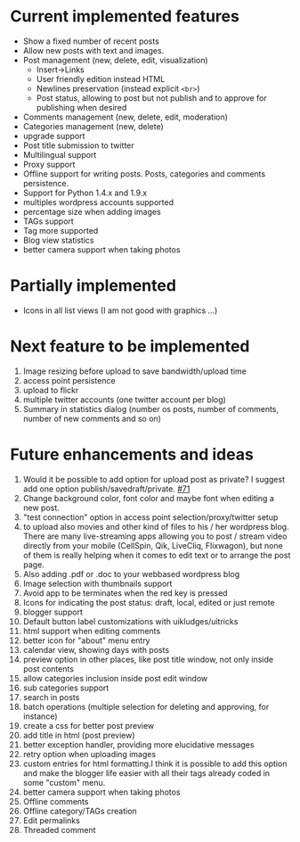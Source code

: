 # Current implemented features #

  * Show a fixed number of recent posts
  * Allow new posts with text and images.
  * Post management (new, delete, edit, visualization)
    * Insert->Links
    * User friendly edition instead HTML
    * Newlines preservation (instead explicit `<br>`)
    * Post status, allowing to post but not publish and to approve for publishing when desired
  * Comments management (new, delete, edit, moderation)
  * Categories management (new, delete)
  * upgrade support
  * Post title submission to twitter
  * Multilingual support
  * Proxy support
  * Offline support for writing posts. Posts, categories and comments persistence.
  * Support for Python 1.4.x and 1.9.x
  * multiples wordpress accounts supported
  * percentage size when adding images
  * TAGs support
  * Tag more supported
  * Blog view statistics
  * better camera support when taking photos

# Partially implemented #

  * Icons in all list views (I am not good with graphics ...)

# Next feature to be implemented #

  1. Image resizing before upload to save bandwidth/upload time
  1. access point persistence
  1. upload to flickr
  1. multiple twitter accounts (one twitter account per blog)
  1. Summary in statistics dialog (number os posts, number of comments, number of new comments and so on)

# Future enhancements and ideas #

  1. Would it be possible to add option for upload post as private? I suggest add one option publish/savedraft/private. [#71](issue.md)
  1. Change background color, font color and maybe font when editing a new post.
  1. "test connection" option in access point selection/proxy/twitter setup
  1. to upload also movies and other kind of files to his / her wordpress blog. There are many live-streaming apps allowing you to post / stream video directly from your mobile (CellSpin, Qik, LiveCliq, Flixwagon), but none of them is really helping when it comes to edit text or to arrange the post page.
  1. Also adding .pdf or .doc to your webbased wordpress blog
  1. Image selection with thumbnails support
  1. Avoid app to be terminates when the red key is pressed
  1. Icons for indicating the post status: draft, local, edited or just remote
  1. blogger support
  1. Default button label customizations with uikludges/uitricks
  1. html support when editing comments
  1. better icon for "about" menu entry
  1. calendar view, showing days with posts
  1. preview option in other places, like post title window, not only inside post contents
  1. allow categories inclusion inside post edit window
  1. sub categories support
  1. search in posts
  1. batch operations (multiple selection for deleting and approving, for instance)
  1. create a css for better post preview
  1. add title in html (post preview)
  1. better exception handler, providing more elucidative messages
  1. retry option when uploading images
  1. custom entries for html formatting.I think it is possible to add this option and make the blogger life easier with all their tags already coded in some "custom" menu.
  1. better camera support when taking photos
  1. Offline comments
  1. Offline category/TAGs creation
  1. Edit permalinks
  1. Threaded comment